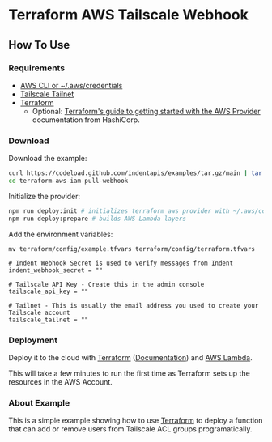 # Terraform AWS Tailscale Webhook

## How To Use

### Requirements

- [AWS CLI or ~/.aws/credentials](https://docs.aws.amazon.com/cli/latest/userguide/cli-configure-quickstart.html)
- [Tailscale Tailnet](https://tailscale.com/kb/1017/install/)
- [Terraform](https://terraform.io)
  - Optional: [Terraform's guide to getting started with the AWS Provider](https://learn.hashicorp.com/collections/terraform/aws-get-started) documentation from HashiCorp.

### Download

Download the example:

```bash
curl https://codeload.github.com/indentapis/examples/tar.gz/main | tar -xz --strip=3 examples-main/webhooks/change/terraform-aws-tailscale-webhook
cd terraform-aws-iam-pull-webhook
```

Initialize the provider:

```bash
npm run deploy:init # initializes terraform aws provider with ~/.aws/config
npm run deploy:prepare # builds AWS Lambda layers
```

Add the environment variables:

`mv terraform/config/example.tfvars terraform/config/terraform.tfvars`

```hcl
# Indent Webhook Secret is used to verify messages from Indent
indent_webhook_secret = ""

# Tailscale API Key - Create this in the admin console
tailscale_api_key = ""

# Tailnet - This is usually the email address you used to create your Tailscale account
tailscale_tailnet = ""
```

### Deployment

Deploy it to the cloud with [Terraform](https://terraform.io) ([Documentation](https://terraform.io/docs/)) and [AWS Lambda](https://aws.amazon.com/lambda/).

This will take a few minutes to run the first time as Terraform sets up the resources in the AWS Account.

### About Example

This is a simple example showing how to use [Terraform](https://terraform.io) to deploy a function that can add or remove users from Tailscale ACL groups programatically.
